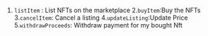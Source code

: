 1. `listItem` : List NFTs on the marketplace
2.`buyItem`:Buy the NFTs
3.`cancelItem`: Cancel a listing
4.`updateListing`:Update Price
5.`withdrawProceeds`: Withdraw payment for my bought Nft